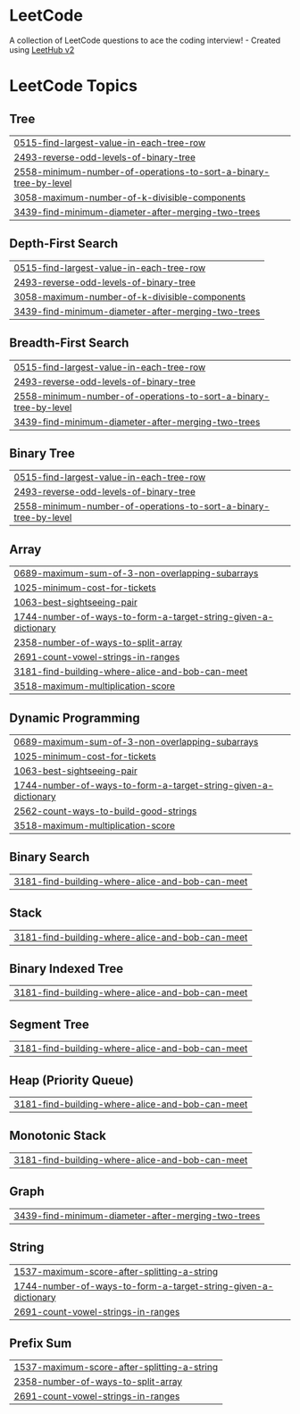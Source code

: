 # LeetCode
A collection of LeetCode questions to ace the coding interview! - Created using [LeetHub v2](https://github.com/arunbhardwaj/LeetHub-2.0)

<!---LeetCode Topics Start-->
# LeetCode Topics
## Tree
|  |
| ------- |
| [0515-find-largest-value-in-each-tree-row](https://github.com/arkaprabde/LeetCode/tree/master/0515-find-largest-value-in-each-tree-row) |
| [2493-reverse-odd-levels-of-binary-tree](https://github.com/arkaprabde/LeetCode/tree/master/2493-reverse-odd-levels-of-binary-tree) |
| [2558-minimum-number-of-operations-to-sort-a-binary-tree-by-level](https://github.com/arkaprabde/LeetCode/tree/master/2558-minimum-number-of-operations-to-sort-a-binary-tree-by-level) |
| [3058-maximum-number-of-k-divisible-components](https://github.com/arkaprabde/LeetCode/tree/master/3058-maximum-number-of-k-divisible-components) |
| [3439-find-minimum-diameter-after-merging-two-trees](https://github.com/arkaprabde/LeetCode/tree/master/3439-find-minimum-diameter-after-merging-two-trees) |
## Depth-First Search
|  |
| ------- |
| [0515-find-largest-value-in-each-tree-row](https://github.com/arkaprabde/LeetCode/tree/master/0515-find-largest-value-in-each-tree-row) |
| [2493-reverse-odd-levels-of-binary-tree](https://github.com/arkaprabde/LeetCode/tree/master/2493-reverse-odd-levels-of-binary-tree) |
| [3058-maximum-number-of-k-divisible-components](https://github.com/arkaprabde/LeetCode/tree/master/3058-maximum-number-of-k-divisible-components) |
| [3439-find-minimum-diameter-after-merging-two-trees](https://github.com/arkaprabde/LeetCode/tree/master/3439-find-minimum-diameter-after-merging-two-trees) |
## Breadth-First Search
|  |
| ------- |
| [0515-find-largest-value-in-each-tree-row](https://github.com/arkaprabde/LeetCode/tree/master/0515-find-largest-value-in-each-tree-row) |
| [2493-reverse-odd-levels-of-binary-tree](https://github.com/arkaprabde/LeetCode/tree/master/2493-reverse-odd-levels-of-binary-tree) |
| [2558-minimum-number-of-operations-to-sort-a-binary-tree-by-level](https://github.com/arkaprabde/LeetCode/tree/master/2558-minimum-number-of-operations-to-sort-a-binary-tree-by-level) |
| [3439-find-minimum-diameter-after-merging-two-trees](https://github.com/arkaprabde/LeetCode/tree/master/3439-find-minimum-diameter-after-merging-two-trees) |
## Binary Tree
|  |
| ------- |
| [0515-find-largest-value-in-each-tree-row](https://github.com/arkaprabde/LeetCode/tree/master/0515-find-largest-value-in-each-tree-row) |
| [2493-reverse-odd-levels-of-binary-tree](https://github.com/arkaprabde/LeetCode/tree/master/2493-reverse-odd-levels-of-binary-tree) |
| [2558-minimum-number-of-operations-to-sort-a-binary-tree-by-level](https://github.com/arkaprabde/LeetCode/tree/master/2558-minimum-number-of-operations-to-sort-a-binary-tree-by-level) |
## Array
|  |
| ------- |
| [0689-maximum-sum-of-3-non-overlapping-subarrays](https://github.com/arkaprabde/LeetCode/tree/master/0689-maximum-sum-of-3-non-overlapping-subarrays) |
| [1025-minimum-cost-for-tickets](https://github.com/arkaprabde/LeetCode/tree/master/1025-minimum-cost-for-tickets) |
| [1063-best-sightseeing-pair](https://github.com/arkaprabde/LeetCode/tree/master/1063-best-sightseeing-pair) |
| [1744-number-of-ways-to-form-a-target-string-given-a-dictionary](https://github.com/arkaprabde/LeetCode/tree/master/1744-number-of-ways-to-form-a-target-string-given-a-dictionary) |
| [2358-number-of-ways-to-split-array](https://github.com/arkaprabde/LeetCode/tree/master/2358-number-of-ways-to-split-array) |
| [2691-count-vowel-strings-in-ranges](https://github.com/arkaprabde/LeetCode/tree/master/2691-count-vowel-strings-in-ranges) |
| [3181-find-building-where-alice-and-bob-can-meet](https://github.com/arkaprabde/LeetCode/tree/master/3181-find-building-where-alice-and-bob-can-meet) |
| [3518-maximum-multiplication-score](https://github.com/arkaprabde/LeetCode/tree/master/3518-maximum-multiplication-score) |
## Dynamic Programming
|  |
| ------- |
| [0689-maximum-sum-of-3-non-overlapping-subarrays](https://github.com/arkaprabde/LeetCode/tree/master/0689-maximum-sum-of-3-non-overlapping-subarrays) |
| [1025-minimum-cost-for-tickets](https://github.com/arkaprabde/LeetCode/tree/master/1025-minimum-cost-for-tickets) |
| [1063-best-sightseeing-pair](https://github.com/arkaprabde/LeetCode/tree/master/1063-best-sightseeing-pair) |
| [1744-number-of-ways-to-form-a-target-string-given-a-dictionary](https://github.com/arkaprabde/LeetCode/tree/master/1744-number-of-ways-to-form-a-target-string-given-a-dictionary) |
| [2562-count-ways-to-build-good-strings](https://github.com/arkaprabde/LeetCode/tree/master/2562-count-ways-to-build-good-strings) |
| [3518-maximum-multiplication-score](https://github.com/arkaprabde/LeetCode/tree/master/3518-maximum-multiplication-score) |
## Binary Search
|  |
| ------- |
| [3181-find-building-where-alice-and-bob-can-meet](https://github.com/arkaprabde/LeetCode/tree/master/3181-find-building-where-alice-and-bob-can-meet) |
## Stack
|  |
| ------- |
| [3181-find-building-where-alice-and-bob-can-meet](https://github.com/arkaprabde/LeetCode/tree/master/3181-find-building-where-alice-and-bob-can-meet) |
## Binary Indexed Tree
|  |
| ------- |
| [3181-find-building-where-alice-and-bob-can-meet](https://github.com/arkaprabde/LeetCode/tree/master/3181-find-building-where-alice-and-bob-can-meet) |
## Segment Tree
|  |
| ------- |
| [3181-find-building-where-alice-and-bob-can-meet](https://github.com/arkaprabde/LeetCode/tree/master/3181-find-building-where-alice-and-bob-can-meet) |
## Heap (Priority Queue)
|  |
| ------- |
| [3181-find-building-where-alice-and-bob-can-meet](https://github.com/arkaprabde/LeetCode/tree/master/3181-find-building-where-alice-and-bob-can-meet) |
## Monotonic Stack
|  |
| ------- |
| [3181-find-building-where-alice-and-bob-can-meet](https://github.com/arkaprabde/LeetCode/tree/master/3181-find-building-where-alice-and-bob-can-meet) |
## Graph
|  |
| ------- |
| [3439-find-minimum-diameter-after-merging-two-trees](https://github.com/arkaprabde/LeetCode/tree/master/3439-find-minimum-diameter-after-merging-two-trees) |
## String
|  |
| ------- |
| [1537-maximum-score-after-splitting-a-string](https://github.com/arkaprabde/LeetCode/tree/master/1537-maximum-score-after-splitting-a-string) |
| [1744-number-of-ways-to-form-a-target-string-given-a-dictionary](https://github.com/arkaprabde/LeetCode/tree/master/1744-number-of-ways-to-form-a-target-string-given-a-dictionary) |
| [2691-count-vowel-strings-in-ranges](https://github.com/arkaprabde/LeetCode/tree/master/2691-count-vowel-strings-in-ranges) |
## Prefix Sum
|  |
| ------- |
| [1537-maximum-score-after-splitting-a-string](https://github.com/arkaprabde/LeetCode/tree/master/1537-maximum-score-after-splitting-a-string) |
| [2358-number-of-ways-to-split-array](https://github.com/arkaprabde/LeetCode/tree/master/2358-number-of-ways-to-split-array) |
| [2691-count-vowel-strings-in-ranges](https://github.com/arkaprabde/LeetCode/tree/master/2691-count-vowel-strings-in-ranges) |
<!---LeetCode Topics End-->